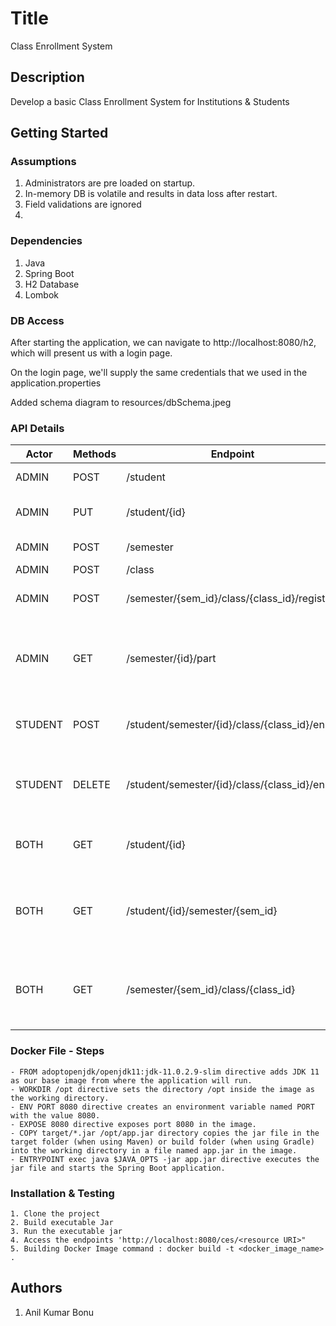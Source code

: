 # Title

Class Enrollment System

## Description

Develop a basic Class Enrollment System for Institutions & Students

## Getting Started

### Assumptions
1. Administrators are pre loaded on startup.
2. In-memory DB is volatile and results in data loss after restart.
3. Field validations are ignored
4. 

### Dependencies
1. Java
2. Spring Boot
3. H2 Database
4. Lombok

### DB Access
After starting the application, we can navigate to http://localhost:8080/h2, which will present us with a login page.

On the login page, we'll supply the same credentials that we used in the application.properties

Added schema diagram to resources/dbSchema.jpeg


### API Details

| Actor   | Methods | Endpoint                                       | Details                                                    |
|---------|---------|------------------------------------------------|------------------------------------------------------------|
| ADMIN   | POST    | /student                                       | Add a student                                              |
| ADMIN   | PUT     | /student/{id}                                  | Edit Student Information                                   |
| ADMIN   | POST    | /semester                                      | Add Semester                                               |  
| ADMIN   | POST    | /class                                         | Add Class                                                  |
| ADMIN   | POST    | /semester/{sem_id}/class/{class_id}/register   | Register a class in Semester                               | 
| ADMIN   | GET     | /semester/{id}/part                            | Lists all the part time students enrolled for the semester |
| STUDENT | POST    | /student/semester/{id}/class/{class_id}/enroll | Enroll student to class and Semester                       |
| STUDENT | DELETE  | /student/semester/{id}/class/{class_id}/enroll | Delist student from class and semester                     | 
| BOTH    | GET     | /student/{id}                                  | Full History of classed enrolled by student                |
| BOTH    | GET     | /student/{id}/semester/{sem_id}                | List of classed enrolled by a student in a Semester        |
| BOTH    | GET     | /semester/{sem_id}/class/{class_id}            | List of Students enrolled for a class in semester          |


### Docker File - Steps

    - FROM adoptopenjdk/openjdk11:jdk-11.0.2.9-slim directive adds JDK 11 as our base image from where the application will run.
    - WORKDIR /opt directive sets the directory /opt inside the image as the working directory.
    - ENV PORT 8080 directive creates an environment variable named PORT with the value 8080.
    - EXPOSE 8080 directive exposes port 8080 in the image.
    - COPY target/*.jar /opt/app.jar directory copies the jar file in the target folder (when using Maven) or build folder (when using Gradle) into the working directory in a file named app.jar in the image.
    - ENTRYPOINT exec java $JAVA_OPTS -jar app.jar directive executes the jar file and starts the Spring Boot application.

### Installation & Testing

    1. Clone the project
    2. Build executable Jar
    3. Run the executable jar
    4. Access the endpoints 'http://localhost:8080/ces/<resource URI>"
    5. Building Docker Image command : docker build -t <docker_image_name> .


## Authors
1. Anil Kumar Bonu